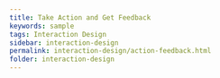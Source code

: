 ```yaml
---
title: Take Action and Get Feedback
keywords: sample
tags: Interaction Design
sidebar: interaction-design
permalink: interaction-design/action-feedback.html
folder: interaction-design
---
```

